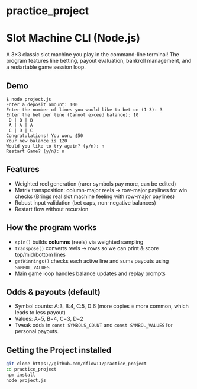 # practice_project
# Slot Machine CLI (Node.js)

A 3×3 classic slot machine you play in the command-line terminal! The program features line betting, payout evaluation, bankroll management, and a restartable game session loop.

## Demo

```console
$ node project.js
Enter a deposit amount: 100
Enter the number of lines you would like to bet on (1-3): 3
Enter the bet per line (Cannot exceed balance): 10
 D | B | B
 A | A | A
 C | D | C
Congratulations! You won, $50
Your new balance is 120
Would you like to try again? (y/n): n
Restart Game? (y/n): n
```

## Features
- Weighted reel generation (rarer symbols pay more, can be edited)
- Matrix transposition: column-major reels → row-major paylines for win checks (Brings real slot machine feeling with row-major paylines)
- Robust input validation (bet caps, non-negative balances)
- Restart flow without recursion

## How the program works
- `spin()` builds **columns** (reels) via weighted sampling
- `transpose()` converts reels → rows so we can print & score top/mid/bottom lines
- `getWinnings()` checks each active line and sums payouts using `SYMBOL_VALUES`
- Main game loop handles balance updates and replay prompts

## Odds & payouts (default)
- Symbol counts: A:3, B:4, C:5, D:6 (more copies = more common, which leads to less payout)
- Values: A=5, B=4, C=3, D=2
- Tweak odds in `const SYMBOLS_COUNT` and `const SYMBOL_VALUES` for personal payouts.

## Getting the Project installed
```bash
git clone https://github.com/dflow11/practice_project
cd practice_project
npm install
node project.js
```
